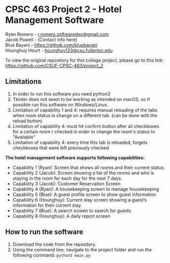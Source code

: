 # CPSC 463 Project 2 - Hotel Management Software
Ryan Romero - r.romero.softwaredev@gmail.com </br>
Jacob Powell - (Contact info here) </br>
Blue Bayani - https://github.com/bluebayani </br>
Hounghuy Hourt - hounghuy123@csu.fullerton.edu </br>

To view the original repository for this college project, please go to this link: https://github.com/CSUF-CPSC-463/project_2

## Limitations
1. In order to run this software you need python3
2. Tkinter does not seem to be working as intended on macOS, so if possible run this software on Windows/Linux. 
3. Limitation of capability 1 and 4: requires manual reloading of the tabs when room status is change on a different tab. (can be done with the reload button)
4. Limitation of capability 4: must hit confirm button after all checkboxes for a certain room r checked in order to change the room's status to "Available"
5. Limitation of capability 4: every time this tab is reloaded, forgets checkboxes that were left previously checked 

**The hotel management software supports following capabilities:**

- Capability 1 (Ryan): Screen that shows all rooms and their current status.
- Capability 2 (Jacob): Screen showing a list of the rooms and who is staying in the room for each day for the next 7 days.
- Capability 3 (Jacob): Customer Reservation Screen
- Capability 4 (Ryan): A housekeeping screen to manage housekeeping
- Capability 5 (Blue): A guest profile screen to show guest information
- Capability 6 (Hounghuy): Current stay screen showing a guest’s information for their current stay.
- Capability 7 (Blue): A search screen to search for guests
- Capability 8 (Hounghuy): A daily report screen

## How to run the software

1. Download the code from the repository. 
2. Using the command line, navigate to the project folder and run the following command: ```python3 main.py```
